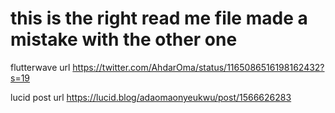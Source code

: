 # this is the right read me file made a mistake with the other one
flutterwave url
https://twitter.com/AhdarOma/status/1165086516198162432?s=19

lucid post url
https://lucid.blog/adaomaonyeukwu/post/1566626283
